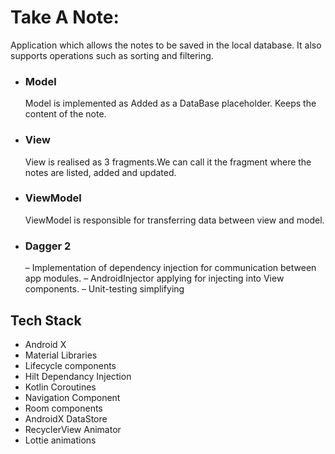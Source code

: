 # Take A Note:
 Application which allows the notes to be saved in the local database. It also supports operations such as sorting and filtering.

* ### __Model__
   Model is implemented as Added as a DataBase placeholder. Keeps the content of the note.

* ### __View__
     View is realised as 3 fragments.We can call it the fragment where the notes are listed, added and updated. 

*  ### __ViewModel__
   ViewModel is responsible for transferring data between view and model.
* ### __Dagger 2__
    – Implementation of dependency injection for communication between app modules.
    – AndroidInjector applying for injecting into View components.
    – Unit-testing simplifying

## Tech Stack

* Android X
* Material Libraries
* Lifecycle components
* Hilt Dependancy Injection
* Kotlin Coroutines
* Navigation Component
* Room components
* AndroidX DataStore
* RecyclerView Animator
* Lottie animations

